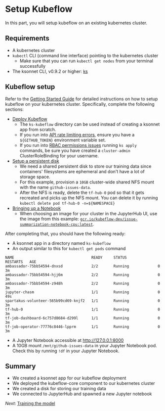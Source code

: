 # Setup Kubeflow

In this part, you will setup kubeflow on an existing kubernetes cluster.

## Requirements

* A kubernetes cluster
* `kubectl` CLI (command line interface) pointing to the kubernetes cluster
    * Make sure that you can run `kubectl get nodes` from your terminal
      successfully
* The ksonnet CLI, v0.9.2 or higher: [ks](https://ksonnet.io/#get-started)

## Kubeflow setup

Refer to the [Getting 
Started Guide](https://www.kubeflow.org/docs/started/getting-started/) for
detailed instructions on how to setup kubeflow on your kubernetes cluster.
Specifically, complete the following sections:

* [Deploy
Kubeflow](https://www.kubeflow.org/docs/started/getting-started/#quick-start)
    * The `ks-kubeflow` directory can be used instead of creating a ksonnet
      app from scratch.
    * If you run into
      [API rate limiting errors](https://www.kubeflow.org/docs/guides/troubleshooting/#403-api-rate-limit-exceeded-error),
      ensure you have a `${GITHUB_TOKEN}` environment variable set.
    * If you run into
      [RBAC permissions issues](https://www.kubeflow.org/docs/guides/troubleshooting/#rbac-clusters)
      running `ks apply` commands, be sure you have created a `cluster-admin` ClusterRoleBinding for your username.
* [Setup a persistent disk](https://www.kubeflow.org/docs/guides/advanced/#persistent-disks)
    * We need a shared persistent disk to store our training data since
      containers' filesystems are ephemeral and don't have a lot of storage space.
    * For this example, provision a `10GB` cluster-wide shared NFS mount with the
      name `github-issues-data`.
    * After the NFS is ready, delete the `tf-hub-0` pod so that it gets recreated and
      picks up the NFS mount. You can delete it by running `kubectl delete pod
      tf-hub-0 -n=${NAMESPACE}`
* [Bringing up a
Notebook](https://www.kubeflow.org/docs/guides/components/jupyter/#bringing-up-a-jupyter-notebook)
    * When choosing an image for your cluster in the JupyterHub UI, use the
      image from this example:
      [`gcr.io/kubeflow-dev/issue-summarization-notebook-cpu:latest`](https://github.com/kubeflow/examples/blob/master/github_issue_summarization/workflow/Dockerfile).

After completing that, you should have the following ready:

* A ksonnet app in a directory named `ks-kubeflow`
* An output similar to this for `kubectl get pods` command

```commandline
NAME                                   READY     STATUS              RESTARTS   AGE
ambassador-75bb54594-dnxsd             2/2       Running             0          3m
ambassador-75bb54594-hjj6m             2/2       Running             0          3m
ambassador-75bb54594-z948h             2/2       Running             0          3m
jupyter-chasm                          1/1       Running             0          49s
spartakus-volunteer-565b99cd69-knjf2   1/1       Running             0          3m
tf-hub-0                               1/1       Running             0          3m
tf-job-dashboard-6c757d8684-d299l      1/1       Running             0          3m
tf-job-operator-77776c8446-lpprm       1/1       Running             0          3m
```

* A Jupyter Notebook accessible at http://127.0.0.1:8000
* A 10GB mount `/mnt/github-issues-data` in your Jupyter Notebook pod. Check this
  by running `!df` in your Jupyter Notebook.

## Summary

* We created a ksonnet app for our kubeflow deployment
* We deployed the kubeflow-core component to our kubernetes cluster
* We created a disk for storing our training data
* We connected to JupyterHub and spawned a new Jupyter notebook

*Next*: [Training the model](02_training_the_model.md)
